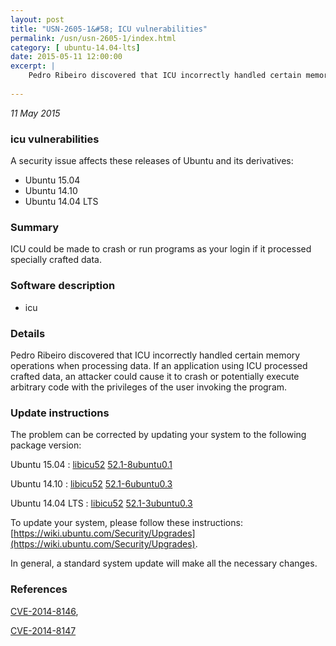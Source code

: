 ```yaml
---
layout: post
title: "USN-2605-1&#58; ICU vulnerabilities"
permalink: /usn/usn-2605-1/index.html
category: [ ubuntu-14.04-lts]
date: 2015-05-11 12:00:00
excerpt: |
    Pedro Ribeiro discovered that ICU incorrectly handled certain memory operations when processing data. If an application using ICU processed crafted data, an attacker could cause it to crash or potentially execute arbitrary code with the privileges of the user invoking the program. 
    
--- 
```

 
 

*11 May 2015*

### icu vulnerabilities

A security issue affects these releases of Ubuntu and its derivatives:

* Ubuntu 15.04
* Ubuntu 14.10
* Ubuntu 14.04 LTS

### Summary

ICU could be made to crash or run programs as your login if it processed specially crafted data.

### Software description

* icu 

### Details

Pedro Ribeiro discovered that ICU incorrectly handled certain memory operations when processing data. If an application using ICU processed crafted data, an attacker could cause it to crash or potentially execute arbitrary code with the privileges of the user invoking the program. 

### Update instructions

The problem can be corrected by updating your system to the following package version:

Ubuntu 15.04
 : [libicu52](https://launchpad.net/ubuntu/+source/icu) <span> [52.1-8ubuntu0.1](https://launchpad.net/ubuntu/+source/icu/52.1-8ubuntu0.1) </span> 

Ubuntu 14.10
 : [libicu52](https://launchpad.net/ubuntu/+source/icu) <span> [52.1-6ubuntu0.3](https://launchpad.net/ubuntu/+source/icu/52.1-6ubuntu0.3) </span> 

Ubuntu 14.04 LTS
 : [libicu52](https://launchpad.net/ubuntu/+source/icu) <span> [52.1-3ubuntu0.3](https://launchpad.net/ubuntu/+source/icu/52.1-3ubuntu0.3) </span> 

To update your system, please follow these instructions: [https://wiki.ubuntu.com/Security/Upgrades](https://wiki.ubuntu.com/Security/Upgrades).

In general, a standard system update will make all the necessary changes. 

### References

 
 [CVE-2014-8146](http://people.ubuntu.com/~ubuntu-security/cve/CVE-2014-8146), 

 [CVE-2014-8147](http://people.ubuntu.com/~ubuntu-security/cve/CVE-2014-8147)
 

